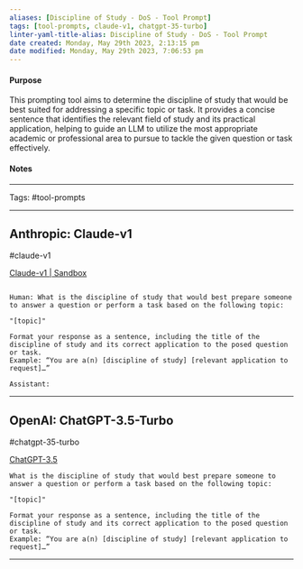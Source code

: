 ```yaml
---
aliases: [Discipline of Study - DoS - Tool Prompt]
tags: [tool-prompts, claude-v1, chatgpt-35-turbo]
linter-yaml-title-alias: Discipline of Study - DoS - Tool Prompt
date created: Monday, May 29th 2023, 2:13:15 pm
date modified: Monday, May 29th 2023, 7:06:53 pm
---
```


#### Purpose

This prompting tool aims to determine the discipline of study that would be best suited for addressing a specific topic or task. It provides a concise sentence that identifies the relevant field of study and its practical application, helping to guide an LLM to utilize the most appropriate academic or professional area to pursue to tackle the given question or task effectively.

#### Notes

---

Tags: #tool-prompts

---

## Anthropic: Claude-v1

#claude-v1

[Claude-v1 | Sandbox](https://console.anthropic.com/chat/new)

```

Human: What is the discipline of study that would best prepare someone to answer a question or perform a task based on the following topic:

"[topic]"

Format your response as a sentence, including the title of the discipline of study and its correct application to the posed question or task.
Example: “You are a(n) [discipline of study] [relevant application to request]…”

Assistant:
```

---

## OpenAI: ChatGPT-3.5-Turbo

#chatgpt-35-turbo

[ChatGPT-3.5]([chat.openai.com/?model=gpt-4-code-interpreter](https://chat.openai.com/?model=text-davinci-002-render-sha))

```
What is the discipline of study that would best prepare someone to answer a question or perform a task based on the following topic:

"[topic]" 

Format your response as a sentence, including the title of the discipline of study and its correct application to the posed question or task.
Example: “You are a(n) [discipline of study] [relevant application to request]…”
```

---
